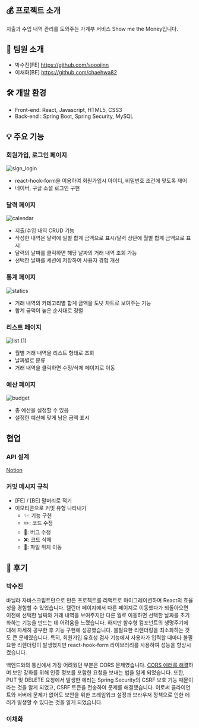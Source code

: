 ## 💰 프로젝트 소개

지출과 수입 내역 관리를 도와주는 가계부 서비스 Show me the Money입니다.

## 👥 팀원 소개

- 박수진[FE] <https://github.com/sooojinn>
- 이채화[BE] <https://github.com/chaehwa82>

## 🛠️ 개발 환경

- Front-end: React, Javascript, HTML5, CSS3
- Back-end : Spring Boot, Spring Security, MySQL

## 💡 주요 기능

### 회원가입, 로그인 페이지

![sign_login](https://github.com/sooojinn/ShowMeTheMoney2.0/assets/155421665/50c3d03f-af63-4621-80d9-5b3c0b99b8f6)

- react-hook-form을 이용하여 회원가입시 아이디, 비밀번호 조건에 맞도록 제어
- 네이버, 구글 소셜 로그인 구현

### 달력 페이지

![calendar](https://github.com/sooojinn/ShowMeTheMoney2.0/assets/155421665/7bf3bd52-2a48-483a-96a1-d6fde7130d69)

- 지출/수입 내역 CRUD 기능
- 작성한 내역은 달력에 일별 합계 금액으로 표시/달력 상단에 월별 합계 금액으로 표시
- 달력의 날짜를 클릭하면 해당 날짜의 거래 내역 조회 가능
- 선택한 날짜를 세션에 저장하여 사용자 경험 개선

### 통계 페이지

![statics](https://github.com/sooojinn/ShowMeTheMoney2.0/assets/155421665/49060eca-3b4f-4ac6-9cfe-4b12d750da33)

- 거래 내역의 카테고리별 합계 금액을 도넛 차트로 보여주는 기능
- 합계 금액이 높은 순서대로 정렬

### 리스트 페이지

![list (1)](https://github.com/sooojinn/ShowMeTheMoney2.0/assets/155421665/d930b8c7-81a6-4e83-ba80-7727585af190)

- 월별 거래 내역을 리스트 형태로 조회
- 날짜별로 분류
- 거래 내역을 클릭하면 수정/삭제 페이지로 이동

### 예산 페이지

![budget](https://github.com/sooojinn/ShowMeTheMoney2.0/assets/155421665/a8d27a38-53d9-48a5-9cfc-85ce9bf4e21a)

- 총 예산을 설정할 수 있음
- 설정한 예산에 맞게 남은 금액 표시

## 협업

### API 설계

[Notion](https://checker-grease-ccf.notion.site/REST-API-6a3023013bbe41f6a514a4a9e13c3dc4?pvs=4)

### 커밋 메시지 규칙

- [FE] / [BE] 말머리로 적기
- 이모티콘으로 커밋 유형 나타내기
  - ✨: 기능 구현
  - ✏️: 코드 수정
  - 🐞: 버그 수정
  - ❌: 코드 삭제
  - 📁: 파일 위치 이동

## 📝 후기

### 박수진

바닐라 자바스크립트만으로 만든 프로젝트를 리액트로 마이그레이션하며 React의 효율성을 경험할 수 있었습니다. 캘린더 페이지에서 다른 페이지로 이동했다가 되돌아오면 이전에 선택한 날짜와 거래 내역을 보여주지만 다른 월로 이동하면 선택한 날짜를 초기화하는 기능을 만드는 데 어려움을 느꼈습니다. 하지만 함수형 컴포넌트의 생명주기에 대해 자세히 공부한 후 기능 구현에 성공했습니다.
불필요한 리렌더링을 최소화하는 것도 큰 문제였습니다. 특히, 회원가입 유효성 검사 기능에서 사용자가 입력할 때마다 불필요한 리렌더링이 발생했지만 react-hook-form 라이브러리를 사용하여 성능을 향상시켰습니다.

백엔드와의 통신에서 가장 어려웠던 부분은 CORS 문제였습니다. [CORS 에러를 해결](https://soojin-dev.vercel.app/posts/web/about_cors.mdx)하며 보안 강화를 위해 인증 정보를 포함한 요청을 보내는 법을 알게 되었습니다. 또한, PUT 및 DELETE 요청에서 발생한 에러는 Spring Security의 CSRF 보호 기능 때문이라는 것을 알게 되었고, CSRF 토큰을 전송하여 문제를 해결했습니다. 이로써 클라이언트와 서버에 문제가 없어도 보안을 위한 프레임워크 설정과 브라우저 정책으로 인한 에러가 발생할 수 있다는 것을 알게 되었습니다.

### 이채화
